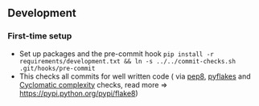 ## Development

### First-time setup
- Set up packages and the pre-commit hook `pip install -r requirements/development.txt && ln -s ../../commit-checks.sh .git/hooks/pre-commit`
- This checks all commits for well written code ( via
[pep8](https://pypi.python.org/pypi/pycodestyle),
[pyflakes](https://pypi.python.org/pypi/pyflakes) and
[Cyclomatic complexity](https://pypi.python.org/pypi/mccabe) checks,
read more => <https://pypi.python.org/pypi/flake8>)
